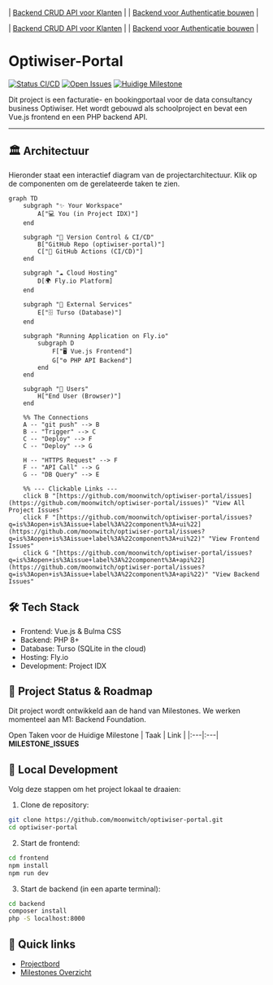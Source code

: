 
| [Backend CRUD API voor Klanten](https://github.com/moonwitch/optiwiser-portal/issues/38) |
| [Backend voor Authenticatie bouwen](https://github.com/moonwitch/optiwiser-portal/issues/35) |

| [Backend CRUD API voor Klanten](https://github.com/moonwitch/optiwiser-portal/issues/38) |
| [Backend voor Authenticatie bouwen](https://github.com/moonwitch/optiwiser-portal/issues/35) |

# Optiwiser-Portal

[![Status CI/CD](https://github.com/moonwitch/optiwiser-portal/actions/workflows/update_readme.yml/badge.svg)](https://github.com/moonwitch/optiwiser-portal/actions)
[![Open Issues](https://img.shields.io/github/issues/moonwitch/optiwiser-portal)](https://github.com/moonwitch/optiwiser-portal/issues)
[![Huidige Milestone](https://img.shields.io/badge/milestone-M1:_Backend_Foundation-blue)](https://github.com/moonwitch/optiwiser-portal/milestones)

Dit project is een facturatie- en bookingportaal voor de data consultancy business Optiwiser. Het wordt gebouwd als schoolproject en bevat een Vue.js frontend en een PHP backend API.

---

## 🏛️ Architectuur

Hieronder staat een interactief diagram van de projectarchitectuur. Klik op de componenten om de gerelateerde taken te zien.

```mermaid
graph TD
    subgraph "✨ Your Workspace"
        A["💻 You (in Project IDX)"]
    end

    subgraph "🐙 Version Control & CI/CD"
        B["GitHub Repo (optiwiser-portal)"]
        C["🚀 GitHub Actions (CI/CD)"]
    end

    subgraph "☁️ Cloud Hosting"
        D[🌍 Fly.io Platform]
    end
    
    subgraph "🔗 External Services"
        E["🗄️ Turso (Database)"]
    end

    subgraph "Running Application on Fly.io"
        subgraph D
            F["🖥️ Vue.js Frontend"]
            G["⚙️ PHP API Backend"]
        end
    end

    subgraph "👤 Users"
        H["End User (Browser)"]
    end

    %% The Connections
    A -- "git push" --> B
    B -- "Trigger" --> C
    C -- "Deploy" --> F
    C -- "Deploy" --> G
    
    H -- "HTTPS Request" --> F
    F -- "API Call" --> G
    G -- "DB Query" --> E

    %% --- Clickable Links ---
    click B "[https://github.com/moonwitch/optiwiser-portal/issues](https://github.com/moonwitch/optiwiser-portal/issues)" "View All Project Issues"
    click F "[https://github.com/moonwitch/optiwiser-portal/issues?q=is%3Aopen+is%3Aissue+label%3A%22component%3A+ui%22](https://github.com/moonwitch/optiwiser-portal/issues?q=is%3Aopen+is%3Aissue+label%3A%22component%3A+ui%22)" "View Frontend Issues"
    click G "[https://github.com/moonwitch/optiwiser-portal/issues?q=is%3Aopen+is%3Aissue+label%3A%22component%3A+api%22](https://github.com/moonwitch/optiwiser-portal/issues?q=is%3Aopen+is%3Aissue+label%3A%22component%3A+api%22)" "View Backend Issues"
````

## 🛠️ Tech Stack

- Frontend: Vue.js & Bulma CSS
- Backend: PHP 8+
- Database: Turso (SQLite in the cloud)
- Hosting: Fly.io
- Development: Project IDX

## 🎯 Project Status & Roadmap
Dit project wordt ontwikkeld aan de hand van Milestones. We werken momenteel aan M1: Backend Foundation.

Open Taken voor de Huidige Milestone
| Taak | Link |
|:---|:---|
__MILESTONE_ISSUES__

## 🚀 Local Development

Volg deze stappen om het project lokaal te draaien:

1. Clone de repository:
```bash
git clone https://github.com/moonwitch/optiwiser-portal.git
cd optiwiser-portal
````

2. Start de frontend:
```bash
cd frontend
npm install
npm run dev
```

3. Start de backend (in een aparte terminal):
```bash
cd backend
composer install
php -S localhost:8000
```

## 🔗 Quick links
- [Projectbord](https://github.com/users/moonwitch/projects/20)
- [Milestones Overzicht](https://github.com/moonwitch/optiwiser-portal/milestones)